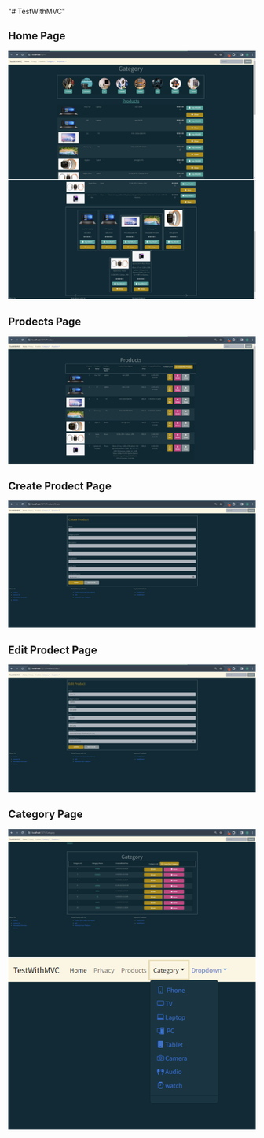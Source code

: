 "# TestWithMVC" 

<h2> Home Page </h2>
<img src="https://github.com/Ahmedsall1/TestWithMVC/blob/main/Photos/Screenshot%202024-04-11%20151134.png">
<img src="https://github.com/Ahmedsall1/TestWithMVC/blob/main/Photos/Screenshot%202024-04-11%20151201.png">

<h2> Prodects Page </h2>
<img src="https://github.com/Ahmedsall1/TestWithMVC/blob/main/Photos/Screenshot%202024-04-11%20151214.png">

<h2> Create Prodect Page </h2>
<img src="https://github.com/Ahmedsall1/TestWithMVC/blob/main/Photos/Screenshot%202024-04-11%20151222.png">

<h2> Edit Prodect Page </h2>
<img src="https://github.com/Ahmedsall1/TestWithMVC/blob/main/Photos/Screenshot%202024-04-11%20151231.png">

<h2> Category Page </h2>
<img src="https://github.com/Ahmedsall1/TestWithMVC/blob/main/Photos/Screenshot%202024-04-11%20151341.png">
<img src="https://github.com/Ahmedsall1/TestWithMVC/blob/main/Photos/Screenshot%202024-04-11%20151355.png">
